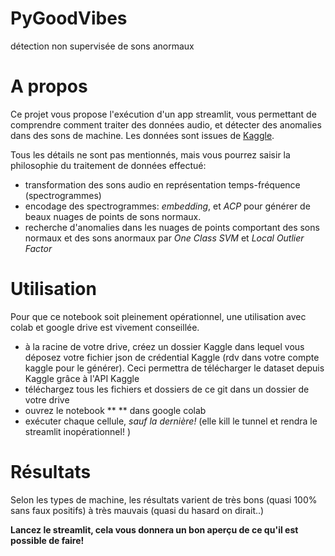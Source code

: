 # PyGoodVibes
détection non supervisée de sons anormaux

# A propos
Ce projet vous propose l'exécution d'un app streamlit, vous permettant de comprendre comment traiter des données audio, et détecter des anomalies dans des sons de machine.
Les données sont issues de [Kaggle](https://www.kaggle.com/daisukelab/dc2020task2).

Tous les détails ne sont pas mentionnés, mais vous pourrez saisir la philosophie du traitement de données effectué:
- transformation des sons audio en représentation temps-fréquence (spectrogrammes)
- encodage des spectrogrammes: _embedding_, et _ACP_ pour générer de beaux nuages de points de sons normaux.
- recherche d'anomalies dans les nuages de points comportant des sons normaux et des sons anormaux par _One Class SVM_ et _Local Outlier Factor_

# Utilisation
Pour que ce notebook soit pleinement opérationnel, une utilisation avec colab et google drive est vivement conseillée.
- à la racine de votre drive, créez un dossier Kaggle dans lequel vous déposez votre fichier json de crédential Kaggle (rdv dans votre compte kaggle pour le générer). Ceci permettra de télécharger le dataset depuis Kaggle grâce à l'API Kaggle
- téléchargez tous les fichiers et dossiers de ce git dans un dossier de votre drive
- ouvrez le notebook ** ** dans google colab
- exécuter chaque cellule, _sauf  la dernière!_ (elle kill le tunnel et rendra le streamlit inopérationnel! ) 

# Résultats
Selon les types de machine, les résultats varient de très bons (quasi 100% sans faux positifs) à très mauvais (quasi du hasard on dirait..)

**Lancez le streamlit, cela vous donnera un bon aperçu de ce qu'il est possible de faire!**
